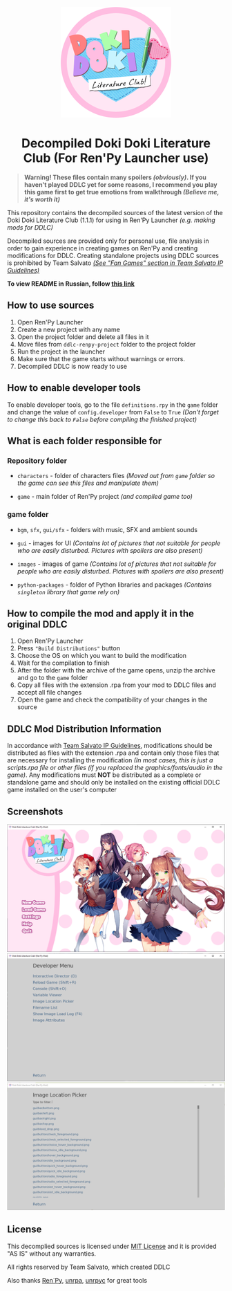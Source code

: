 <div align="center">
 <img src="https://raw.githubusercontent.com/SecondThundeR/DokiDoki-RenPy/your-reality/readme_files/logos/ddlc_logo.png?token=AIXISSPJ2WLON2NVBBHCWIS7SWICO" width="256px" height="256px" alt="DDLC-Logo">

 <h1>Decompiled Doki Doki Literature Club (For Ren'Py Launcher use)</h1>
</div>

> **Warning! These files contain many spoilers *(obviously)*. If you haven't played DDLC yet for some reasons, I recommend you play this game first to get true emotions from walkthrough *(Believe me, it's worth it)***

This repository contains the decompiled sources of the latest version of the Doki Doki Literature Club (1.1.1) for using in Ren'Py Launcher *(e.g. making mods for DDLC)*

Decompiled sources are provided only for personal use, file analysis in order to gain experience in creating games on Ren'Py and creating modifications for DDLC. Creating standalone projects using DDLC sources is prohibited by Team Salvato [*(See "Fan Games" section in Team Salvato IP Guidelines)*](http://teamsalvato.com/ip-guidelines/)

**To view README in Russian, follow [this link](https://github.com/SecondThundeR/DokiDoki-RenPy/blob/your-reality/README_RU.md)**

## How to use sources

1. Open Ren'Py Launcher
2. Create a new project with any name
3. Open the project folder and delete all files in it
4. Move files from `ddlc-renpy-project` folder to the project folder
5. Run the project in the launcher
6. Make sure that the game starts without warnings or errors.
7. Decompiled DDLC is now ready to use

## How to enable developer tools

To enable developer tools, go to the file `definitions.rpy` in the `game` folder and change the value of `config.developer` from `False` to `True` *(Don't forget to change this back to `False` before compiling the finished project)*

## What is each folder responsible for

### Repository folder

- `characters` - folder of characters files *(Moved out from `game` folder so the game can see this files and manipulate them)*

- `game` - main folder of Ren'Py project *(and compiled game too)*

### game folder

- `bgm`, `sfx`, `gui/sfx` - folders with music, SFX and ambient sounds

- `gui` - images for UI *(Contains lot of pictures that not suitable for people who are easily disturbed. Pictures with spoilers are also present)*

- `images` - images of game *(Contains lot of pictures that not suitable for people who are easily disturbed. Pictures with spoilers are also present)*

- `python-packages` - folder of Python libraries and packages *(Contains `singleton` library that game rely on)*

## How to compile the mod and apply it in the original DDLC

1. Open Ren'Py Launcher
2. Press `"Build Distributions"` button
3. Choose the OS on which you want to build the modification
4. Wait for the compilation to finish
5. After the folder with the archive of the game opens, unzip the archive and go to the `game` folder
6. Copy all files with the extension .rpa from your mod to DDLC files and accept all file changes
7. Open the game and check the compatibility of your changes in the source

## DDLC Mod Distribution Information

In accordance with [Team Salvato IP Guidelines](http://teamsalvato.com/ip-guidelines/), modifications should be distributed as files with the extension .rpa and contain only those files that are necessary for installing the modification *(In most cases, this is just a scripts.rpa file or other files (if you replaced the graphics/fonts/audio in the game)*. Any modifications must **NOT** be distributed as a complete or standalone game and should only be installed on the existing official DDLC game installed on the user's computer

## Screenshots

<div align="center">
 <img src="https://raw.githubusercontent.com/SecondThundeR/DokiDoki-RenPy/your-reality/readme_files/screenshots/main_menu.png?token=AIXISSMQA5HH45J6GBPIVU27SWKJM" alt="DDLC with edited name">

 <img src="https://raw.githubusercontent.com/SecondThundeR/DokiDoki-RenPy/your-reality/readme_files/screenshots/dev_menu.png?token=AIXISSM3NISDYZ362OJBHTS7SWIJ4" alt="Developer Tools Screenshot">

 <img src="https://raw.githubusercontent.com/SecondThundeR/DokiDoki-RenPy/your-reality/readme_files/screenshots/image_loc_picker.png?token=AIXISSPRN5YO2WWD7IBKDP27SWKLE" alt="Image Location Picker Screenshot">
</div>

## License

This decomplied sources is licensed under [MIT License](https://github.com/SecondThundeR/DokiDoki-RenPy/blob/your-reality/LICENSE) and it is provided "AS IS" without any warranties.

All rights reserved by Team Salvato, which created DDLC

Also thanks [Ren`Py](https://github.com/renpy/renpy), [unrpa](https://github.com/Lattyware/unrpa), [unrpyc](https://github.com/CensoredUsername/unrpyc) for great tools
